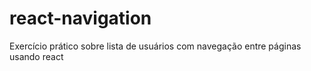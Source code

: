 # react-navigation
Exercício prático sobre lista de usuários com navegação entre páginas usando react
